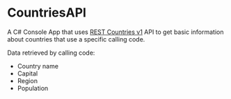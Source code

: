 # CountriesAPI

A C# Console App that uses [REST Countries v1](https://rapidapi.com/apilayernet/api/rest-countries-v1) API to get basic information about countries that use a specific calling code.

Data retrieved by calling code:
- Country name
- Capital
- Region
- Population
